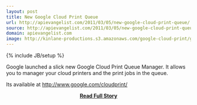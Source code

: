 ```yaml
---
layout: post
title: New Google Cloud Print Queue
url: http://apievangelist.com/2011/03/05/new-google-cloud-print-queue/
source: http://apievangelist.com/2011/03/05/new-google-cloud-print-queue/
domain: apievangelist.com
image: http://kinlane-productions.s3.amazonaws.com/google-cloud-print/google-cloud-print-queue-1.png
---
```

{% include JB/setup %}<p>Google launched a slick new Google Cloud Print Queue Manager. It allows you to manager your cloud printers and the print jobs in the queue.

Its available at http://www.google.com/cloudprint/
</p>
<center><p><a href="http://apievangelist.com/2011/03/05/new-google-cloud-print-queue/" style='padding:25px; font-sze:18px; font-weight: bold;'>Read Full Story</a></p></center>
